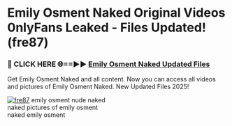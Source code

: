 # Emily Osment Naked Original Videos 0nlyFans Leaked - Files Updated! (fre87)

<h3>🔴 CLICK HERE 🌐==►► <a href="https://tinyurl.com/up5wt9bj" rel="nofollow">Emily Osment Naked Updated Files</a></h3>

Get Emily Osment Naked and all content. Now you can access all videos and pictures of Emily Osment Naked. New Updated Files 2025!

[![fre87](https://i.imgur.com/ABiUzMV.gif)](https://tinyurl.com/up5wt9bj)
emily osment nude naked<br>
naked pictures of emily osment<br>
naked emily osment